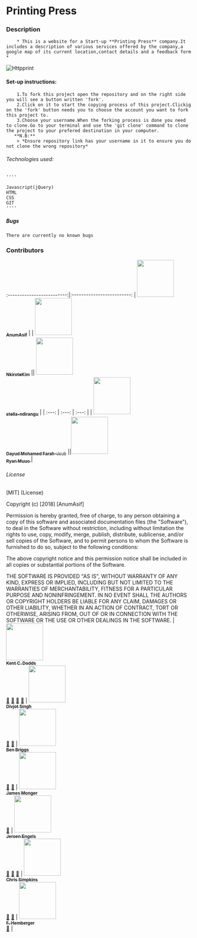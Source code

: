 # Printing Press

### Description
        * This is a website for a Start-up **Printing Press** company.It includes a description of various services offered by the company,a google map of its current location,contact details and a feedback form * 
![Httpprint](https://thumbs.gfycat.com/EnchantingGrandioseBluebottlejellyfish-max-1mb.gif)

#### Set-up instructions:
        1.To fork this project open the repository and on the right side you will see a button written 'fork'.
        2.Click on it to start the copying process of this project.Clickig on the 'fork' button needs you to choose the account you want to fork this project to.
        3.Choose your username.When the forking process is done you need to clone.Go to your terminal and use the 'git clone' command to clone the project to your prefered destination in your computer.
       **N.B:**
        > *Ensure repository link has your username in it to ensure you do not clone the wrong repository*

###### Technologies used:
    ''''

    Javascript(jQuery)
    HTML
    CSS
    GIT
    ''''

##### Bugs
    There are currently no known bugs

### Contributors
<!-- prettier-ignore -->
:-------------------------:|:-------------------------:
| [<img src="https://anumasif.github.io/portfolio/images/profile-pic.jpg" width="100px;"/> <br/> <sub>**AnumAsif**</sub>](https://github.com/AnumAsif) | | [<img src="https://avatars2.githubusercontent.com/u/43410875?s=460&v=4" width="100px;"/> <br/> <sub> **NkiroteKim**</sub>](https://github.com/NkiroteKim) || [<img src="https://stella-ndirangu.github.io/Portfolio/images/me2.jpg" width="100px;"/> <br/> <sub>**stella-ndirangu**</sub>](https://github.com/stella-ndirangu) |
| :---: | :---: | :---: |
| [<img src="https://avatars2.githubusercontent.com/u/8039543?s=460&v=4" width="100px;"/> <br/> <sub>**Dayud Mohamed Farah**</sub](https://github.com/jinka) ||[<img src="https://qmuuoryan.github.io/ryan-project/images/papi.jpg" width="100px;"/> <br/> <sub>**Ryan Muuo** </sub>](https://github.com/qmuuoryan) |







###### License
[MIT] (License)

Copyright (c) [2018] [AnumAsif]

Permission is hereby granted, free of charge, to any person obtaining a copy
of this software and associated documentation files (the "Software"), to deal
in the Software without restriction, including without limitation the rights
to use, copy, modify, merge, publish, distribute, sublicense, and/or sell
copies of the Software, and to permit persons to whom the Software is
furnished to do so, subject to the following conditions:

The above copyright notice and this permission notice shall be included in all
copies or substantial portions of the Software.

THE SOFTWARE IS PROVIDED "AS IS", WITHOUT WARRANTY OF ANY KIND, EXPRESS OR
IMPLIED, INCLUDING BUT NOT LIMITED TO THE WARRANTIES OF MERCHANTABILITY,
FITNESS FOR A PARTICULAR PURPOSE AND NONINFRINGEMENT. IN NO EVENT SHALL THE
AUTHORS OR COPYRIGHT HOLDERS BE LIABLE FOR ANY CLAIM, DAMAGES OR OTHER
LIABILITY, WHETHER IN AN ACTION OF CONTRACT, TORT OR OTHERWISE, ARISING FROM,
OUT OF OR IN CONNECTION WITH THE SOFTWARE OR THE USE OR OTHER DEALINGS IN THE
SOFTWARE.
| [<img src="https://avatars.githubusercontent.com/u/1500684?v=3" width="100px;"/><br /><sub><b>Kent C. Dodds</b></sub>](https://kentcdodds.com)<br />[💬](#question-kentcdodds "Answering Questions") [📖](https://github.com/kentcdodds/all-contributors/commits?author=kentcdodds "Documentation") [👀](#review-kentcdodds "Reviewed Pull Requests") [📢](#talk-kentcdodds "Talks") | [<img src="https://avatars.githubusercontent.com/u/6177621?v=3" width="100px;"/><br /><sub><b>Divjot Singh</b></sub>](http://bogas04.github.io)<br />[📖](https://github.com/kentcdodds/all-contributors/commits?author=bogas04 "Documentation") [👀](#review-bogas04 "Reviewed Pull Requests") | [<img src="https://avatars.githubusercontent.com/u/1282980?v=3" width="100px;"/><br /><sub><b>Ben Briggs</b></sub>](http://beneb.info)<br />[📖](https://github.com/kentcdodds/all-contributors/commits?author=ben-eb "Documentation") [👀](#review-ben-eb "Reviewed Pull Requests") | [<img src="https://avatars.githubusercontent.com/u/2037007?v=3" width="100px;"/><br /><sub><b>James Monger</b></sub>](https://github.com/Jameskmonger)<br />[📖](https://github.com/kentcdodds/all-contributors/commits?author=Jameskmonger "Documentation") | [<img src="https://avatars.githubusercontent.com/u/3869412?v=3" width="100px;"/><br /><sub><b>Jeroen Engels</b></sub>](https://github.com/jfmengels)<br />[📖](https://github.com/kentcdodds/all-contributors/commits?author=jfmengels "Documentation") [👀](#review-jfmengels "Reviewed Pull Requests") [🔧](#tool-jfmengels "Tools") | [<img src="https://avatars.githubusercontent.com/u/4249591?v=3" width="100px;"/><br /><sub><b>Chris Simpkins</b></sub>](https://github.com/chrissimpkins)<br />[📖](https://github.com/kentcdodds/all-contributors/commits?author=chrissimpkins "Documentation") [👀](#review-chrissimpkins "Reviewed Pull Requests") | [<img src="https://avatars.githubusercontent.com/u/153481?v=3" width="100px;"/><br /><sub><b>F. Hemberger</b></sub>](https://github.com/fhemberger)<br />[📖](https://github.com/kentcdodds/all-contributors/commits?author=fhemberger "Documentation") |